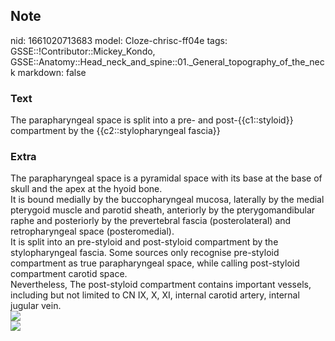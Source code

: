 ## Note
nid: 1661020713683
model: Cloze-chrisc-ff04e
tags: GSSE::!Contributor::Mickey_Kondo, GSSE::Anatomy::Head_neck_and_spine::01._General_topography_of_the_neck
markdown: false

### Text
The parapharyngeal space is split into a pre- and post-{{c1::styloid}}  compartment by the {{c2::stylopharyngeal fascia}}

### Extra
<div>
  <div>
    The parapharyngeal space is a pyramidal space with its base at
    the base of skull and the apex at the hyoid bone.
  </div>
  <div>
    It is bound medially by the buccopharyngeal mucosa, laterally
    by the medial pterygoid muscle and parotid sheath, anteriorly
    by the pterygomandibular raphe and posteriorly by the
    prevertebral fascia (posterolateral) and retropharyngeal space
    (posteromedial).
  </div>
  <div>
    It is split into an pre-styloid and post-styloid compartment by
    the stylopharyngeal fascia. Some sources only recognise
    pre-styloid compartment as true parapharyngeal space, while
    calling post-styloid compartment carotid space.
  </div>
  <div>
    Nevertheless, The post-styloid compartment contains important
    vessels, including but not limited to CN IX, X, XI, internal
    carotid artery, internal jugular vein.
  </div>
</div><img src=
"paste-8868af300629bd6ad648a90ef665e9aabf8fe7c8.jpg">
<div><img src=
"paste-2a35b508df49d1fc937182be7203bcd5aedbffed.jpg"></div>
